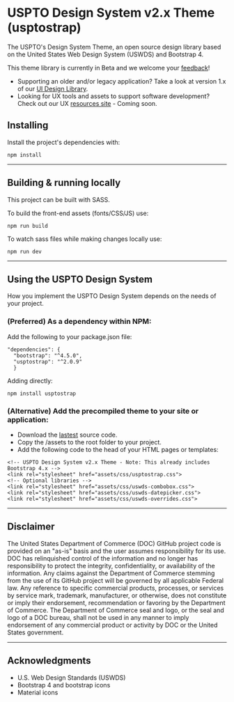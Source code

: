 # USPTO Design System v2.x Theme (usptostrap)
The USPTO's Design System Theme, an open source design library based on the United States Web Design System (USWDS) and Bootstrap 4.

This theme library is currently in Beta and we welcome your [feedback](https://github.com/USPTO/USPTO-DS-Theme/issues)!

- Supporting an older and/or legacy application? Take a look at version 1.x of our [UI Design Library](https://github.com/USPTO/designpatterns).
- Looking for UX tools and assets to support software development? Check out our UX [resources site](https://github.com/USPTO/USPTO-DS-for-Designers) - Coming soon.

## Installing
Install the project's dependencies with:
```
npm install

```
----

## Building & running locally
This project can be built with SASS.

To build the front-end assets (fonts/CSS/JS) use:
```
npm run build
```

To watch sass files while making changes locally use:
```
npm run dev
```
----

## Using the USPTO Design System

How you implement the USPTO Design System depends on the needs of your project.

### (Preferred) As a dependency within NPM:
Add the following to your package.json file:
```
"dependencies": {
  "bootstrap": "^4.5.0",
  "usptostrap": "^2.0.9"
  }
```
Adding directly:
```
npm install usptostrap
```

### (Alternative) Add the precompiled theme to your site or application:

- Download the [lastest](https://github.com/USPTO/USPTO-DS-Theme/archive/master.zip) source code.
- Copy the /assets to the root folder to your project.
- Add the following code to the head of your HTML pages or templates:

```
<!-- USPTO Design System v2.x Theme - Note: This already includes Bootstrap 4.x -->
<link rel="stylesheet" href="assets/css/usptostrap.css">
<!-- Optional libraries -->
<link rel="stylesheet" href="assets/css/uswds-combobox.css">
<link rel="stylesheet" href="assets/css/uswds-datepicker.css">
<link rel="stylesheet" href="assets/css/uswds-overrides.css">
```

----

## Disclaimer

The United States Department of Commerce (DOC) GitHub project code is provided on an "as-is" basis and the user assumes responsibility for its use. DOC has relinquished control of the information and no longer has responsibility to protect the integrity, confidentiality, or availability of the information. Any claims against the Department of Commerce stemming from the use of its GitHub project will be governed by all applicable Federal law. Any reference to specific commercial products, processes, or services by service mark, trademark, manufacturer, or otherwise, does not constitute or imply their endorsement, recommendation or favoring by the Department of Commerce. The Department of Commerce seal and logo, or the seal and logo of a DOC bureau, shall not be used in any manner to imply endorsement of any commercial product or activity by DOC or the United States government.

----

## Acknowledgments

* U.S. Web Design Standards (USWDS)
* Bootstrap 4 and bootstrap icons
* Material icons
